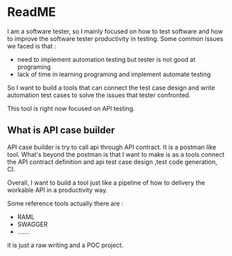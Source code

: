# ReadME

I am a software tester, so I mainly focused on how to test software and how to improve the software
tester productivity in testing. Some common issues we faced is that :

- need to implement automation testing but tester is not good at programing 
- lack of time in learning programing and implement automate testing 

So I want to build a tools that can connect the test case design and write automation test cases to solve
the issues that tester confronted.

This tool is right now focused on API testing.

## What is API case builder

API case builder is try to call api through API contract. It is a postman like tool.
What's beyond the postman is that I want to make is as a tools connect the API contract definition
and api test case design ,test code generation, CI. 

Overall, I want to build a tool just like a pipeline of how to delivery the workable API 
in a productivity way.


Some reference tools actually there are :
- RAML
- SWAGGER
- .......


it is just a raw writing and a POC project. 